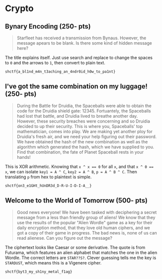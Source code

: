 # Crypto

## Bynary Encoding (250- pts)

> Starfleet has received a transmission from Bynaus. However, the message apears to be blank. Is there some kind of hidden message here?

The title explains itself. Just use search and replace to change the spaces to `0` and the arrows to `1`, then convert to plain text.

`shctf{a_bl1nd_m4n_t3aching_an_4ndr0id_h0w_to_pa1nt}`

## I've got the same combination on my luggage! (250- pts)

> During the Battle for Druidia, the Spaceballs were able to obtain the code for the Druidia shield gate: 12345. Fortuantely, the Spaceballs had lost that battle, and Druidia lived to breathe another day. However, these security breaches were concerning and so Druidia decided to up their security. This is where you, Spaceballs' top mathematician, comes into play. We are making yet another ploy for Druidia's fresh air, and we need your help figuring out their password. We have obtained the hash of the new combination as well as the algorithm which generated the hash, which we have supplied to you. Find that combination, the fate of Planet Spaceball rests in your hands!

This is XOR arithmetic. Knowing that `x ^ x == 0` for all `x`, and that `x ^ 0 == x`, we can isolate `key1 = A ^ C`, `key2 = A ^ B`, `p = A ^ B ^ C`. Then translating `p` from hex to plaintext is simple.

`shctf{on3_e1GHt_hUnDR3d_D-R-U-I-D-I-A__}`

## Welcome to the World of Tomorrow (500- pts)

> Good news everyone! We have been tasked with deciphering a secret message from a less than friendly group of aliens! We know that they use the results of the popular "Alien Wordle" game as a key for their daily encryption method, that they love old human ciphers, and we got a copy of their game in progress. The bad news is, none of us can read alienese. Can you figure out the message?

The ciphertext looks like Caesar or some derivative. The quote is from Futurama, which features an alien alphabet that matches the one in the alien Wordle. The correct letters are `STAR??S?`. Clever guessing tells me the key is `STARDUST`, which means this is a Vigenere cipher.

`shctf{byt3_my_sh1ny_metal_f1ag}`
